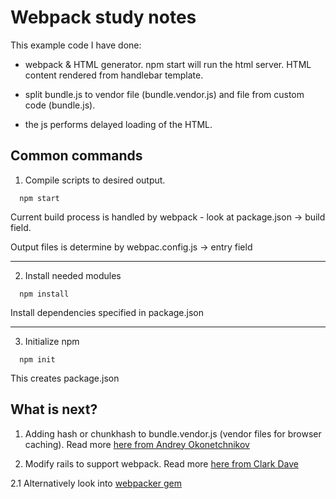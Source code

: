 # Webpack study notes

This example code I have done:

* webpack & HTML generator. npm start will run the html server. HTML content rendered from handlebar template.

* split bundle.js to vendor file (bundle.vendor.js) and file from custom code (bundle.js).

* the js performs delayed loading of the HTML.





## Common commands

1. Compile scripts to desired output.

```
  npm start
```

Current build process is handled by webpack - look at package.json -> build field.

Output files is determine by webpac.config.js -> entry field

--------------------------

2. Install needed modules

```
  npm install
```

Install dependencies specified in package.json


--------------------------

3. Initialize npm

```
  npm init
```

This creates package.json



## What is next?

1. Adding hash or chunkhash to bundle.vendor.js  (vendor files for browser caching). Read more [here from Andrey Okonetchnikov](https://medium.com/@okonetchnikov/long-term-caching-of-static-assets-with-webpack-1ecb139adb95)


2. Modify rails to support webpack. Read more [here from Clark Dave](http://clarkdave.net/2015/01/how-to-use-webpack-with-rails/)

2.1  Alternatively look into [webpacker gem](https://github.com/rails/webpacker)